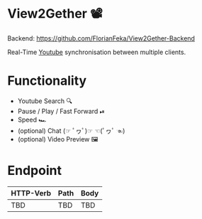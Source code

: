 # View2Gether 📽

Backend: https://github.com/FlorianFeka/View2Gether-Backend

Real-Time [Youtube](https://www.youtube.com/) synchronisation between multiple clients.

# Functionality

- Youtube Search 🔍
- Pause / Play / Fast Forward ⏯
- Speed 🏎
- (optional) Chat (☞ ﾟヮﾟ)☞ ☜(ﾟヮﾟ ☜)
- (optional) Video Preview 🖼️

# Endpoint

| HTTP-Verb | Path | Body |
| --------- | ---- | ---- |
| TBD       | TBD  | TBD  |
